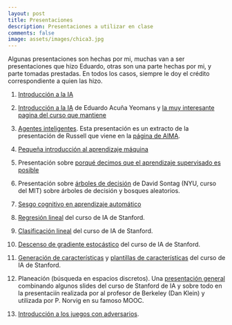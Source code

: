 ```yaml
--- 
layout: post 
title: Presentaciones
description: Presentaciones a utilizar en clase
comments: false
image: assets/images/chica3.jpg
---
```


Algunas presentaciones son hechas por mi, muchas van a ser presentaciones que hizo Eduardo, otras son una parte hechas
por mi, y parte tomadas prestadas. En todos los casos, siempre le doy el crédito correspondiente a quien las hizo.


1. [Introducción a la IA](https://github.com/IA-UNISON/material/raw/master/presentaciones/Intro_IA.pdf)

2. [Introducción a la IA](https://proyectoscc.unison.mx/maestros/eduardo/cursos/inar20251/diapositivas/00-IntroIA.pdf) de Eduardo Acuña Yeomans y [la muy interesante pagina del curso que mantiene](https://proyectoscc.unison.mx/maestros/eduardo/cursos/inar20251/)

3. [Agentes inteligentes](https://github.com/IA-UNISON/material/raw/master/presentaciones/Agentes_inteligentes.pdf). Esta presentación es un extracto de la presentación de Russell que viene en la [página de AIMA](http://aima.eecs.berkeley.edu).

4. [Pequeña introducción al aprendizaje máquina](https://github.com/IA-UNISON/material/raw/master/presentaciones/machine_learning.pdf)

5. Presentación sobre [porqué decimos que el aprendizaje supervisado es posible](https://github.com/IA-UNISON/material/raw/master/presentaciones/generalizacion.pdf)

6. Presentación sobre [árboles de decisión](https://people.csail.mit.edu/dsontag/courses/ml16/slides/lecture11.pdf) de David Sontag (NYU, curso del MIT) sobre árboles de decisión y bosques aleatorios.

7. [Sesgo cognitivo en aprendizaje automático](https://github.com/IA-UNISON/material/raw/master/presentaciones/sesgoml.pdf)

8. [Regresión lineal](https://github.com/IA-UNISON/material/raw/master/presentaciones/linear-regression.pdf) del curso de IA de Stanford.

9. [Clasificación lineal](https://github.com/IA-UNISON/material/raw/master/presentaciones/linear-classification.pdf) del curso de IA de Stanford.

10. [Descenso de gradiente estocástico](https://github.com/IA-UNISON/material/raw/master/presentaciones/stochastic-gradient-descent.pdf) del curso de IA de Stanford.

11. [Generación de características](https://github.com/IA-UNISON/material/raw/master/presentaciones/non-linear-features.pdf) y [plantillas de características](https://github.com/IA-UNISON/material/raw/master/presentaciones/feature-templates.pdf) del curso de IA de Stanford.


12. Planeación (búsqueda en espacios discretos). Una [presentación general](https://github.com/IA-UNISON/material/raw/master/presentaciones/busquedas.pdf) combinando algunos slides del curso de Stanford de IA y sobre todo en la presentaciín realizada por al  profesor de Berkeley (Dan Klein) y utilizada por P. Norvig en su famoso MOOC.

13. [Introducción a los juegos con adversarios](https://github.com/IA-UNISON/material/raw/master/presentaciones/cs188-sp25-lec06.pdf).

<!---

eeee

1. [Selección de la presentación inicial  del curso de Stanford](https://github.com/IA-UNISON/material/raw/master/presentaciones/Intro_Stanford.pdf)



7. [*Group distributionally robust optimization*](https://github.com/IA-UNISON/material/raw/master/presentaciones/group-dro.pdf)


9. [Redes neuronales](https://github.com/IA-UNISON/material/raw/master/presentaciones/neural-networks.pdf) y como calcular los gradientes con [el algoritmo de *b-prop* usando grafos de funciones](https://github.com/IA-UNISON/material/raw/master/presentaciones/backpropagation.pdf)

10. Planeación (búsqueda en espacios discretos). Una [presentación general](https://github.com/IA-UNISON/material/raw/master/presentaciones/planning.pdf) así como [lo que debe tener un modelo para planeación](https://github.com/IA-UNISON/material/raw/master/presentaciones/modeling.pdf).

11. **Busquedas no informadas** ([ppt](http://inst.eecs.berkeley.edu/~cs188/fa19/assets/slides/lec2.pptx), [pdf](http://inst.eecs.berkeley.edu/~cs188/fa19/assets/slides/lec2.pdf)]. Presentación desarrollada para el curso *Artificial Intelligence (cs188)* de la Universidad de Berkeley. La presentación se basa fuertemente en [otra presentación](https://github.com/IA-UNISON/material/raw/master/presentaciones/busquedas.pdf), realizada por al anterior profesor de Berkeley (Dan Klein) y utilizada por P. Norvig en su famoso MOOC. La versión en *ppt* hace diferencia ya que se pueden ver las animaciones.

12. **Busquedas informadas** ([ppt](http://inst.eecs.berkeley.edu/~cs188/fa19/assets/slides/lec3.pptx), [pdf](http://inst.eecs.berkeley.edu/~cs188/fa19/assets/slides/lec3.pdf)]. Presentación desarrollada para el curso *Artificial Intelligence (cs188)* de la Universidad de Berkeley. La presentación se basa fuertemente en [otra presentación](https://github.com/IA-UNISON/material/raw/master/presentaciones/busquedas.pdf), realizada por al anterior profesor de Berkeley (Dan Klein) y utilizada por P. Norvig en su famoso MOOC. La versión en *ppt* hace diferencia ya que se pueden ver las animaciones.


13. **Procesos de decisión de Markov**: [Una introducción al tema](https://github.com/IA-UNISON/material/raw/master/presentaciones/MDP-intro.pdf) y como [modelar dichos procesos](https://github.com/IA-UNISON/material/raw/master/presentaciones/MDP-model.pdf). Ya modelados, vamos a ver los algoritmos básicos de *prigramación dinámica como son [evaluación de políticas](https://github.com/IA-UNISON/material/raw/master/presentaciones/policy-evaluation.pdf) e [iteración de valor](https://github.com/IA-UNISON/material/raw/master/presentaciones/value-iteration.pdf), incluyendo un [código sencillo de ejemplo](https://stanford-cs221.github.io/autumn2021/modules/mdps/live-coding/tram.py). También las siguientes presentaciones: [ppt1](http://inst.eecs.berkeley.edu/~cs188/fa19/assets/slides/lec8.pptx) y [ppt2](http://inst.eecs.berkeley.edu/~cs188/fa19/assets/slides/lec9.pptx), [pdf1](http://inst.eecs.berkeley.edu/~cs188/fa19/assets/slides/lec8.pdf) y [pdf2](http://inst.eecs.berkeley.edu/~cs188/fa19/assets/slides/lec9.pdf). Presentaciones desarrollada para el curso *Artificial Intelligence (cs188)* de la Universidad de Berkeley. 

14. **Juegos con adversarios**. [Evaluación de políticas](https://github.com/IA-UNISON/material/raw/master/presentaciones/game-evaluation.pdf)

14. **Satisfacción de restricciones** ([ppt lec4](http://inst.eecs.berkeley.edu/~cs188/fa19/assets/slides/lec4.pptx) y [ppt lec5](http://inst.eecs.berkeley.edu/~cs188/fa19/assets/slides/lec5.pptx), [pdf lec4](http://inst.eecs.berkeley.edu/~cs188/fa19/assets/slides/lec4.pdf)] y [pdf lec5](http://inst.eecs.berkeley.edu/~cs188/fa19/assets/slides/lec5.pdf)]. Presentaciones desarrollada para el curso *Artificial Intelligence (cs188)* de la Universidad de Berkeley. 

15. **Búsquedas con adversarios** ([ppt1](http://inst.eecs.berkeley.edu/~cs188/fa19/assets/slides/lec6.pptx) y [ppt2](http://inst.eecs.berkeley.edu/~cs188/fa19/assets/slides/lec7.pptx), [pdf1](http://inst.eecs.berkeley.edu/~cs188/fa19/assets/slides/lec6.pdf) y [pdf2](http://inst.eecs.berkeley.edu/~cs188/fa19/assets/slides/lec7.pdf)). Presentaciones desarrollada para el curso *Artificial Intelligence (cs188)* de la Universidad de Berkeley. 




2. [Agentes inteligentes](https://github.com/IA-UNISON/material/raw/master/presentaciones/Agentes_inteligentes.pdf). Esta presentación es un extracto de la presentación de Russell que viene en la [página de AIMA](http://aima.eecs.berkeley.edu).



4. [Planeación (búsquedas informadas)](https://github.com/IA-UNISON/material/raw/master/presentaciones/busquedas.pdf). Presentación de Dan Klein para el curso de IA de Berkeley (usada en otras Universidades).

5. Búsquedas con adversarios.

6. [Inferencia bayesiana](http://ia-unison.github.io/material/presentaciones/Inferencia.pdf). Tomada del famoso MOOC que impartió P. Norvig.

7. [Introducción al aprendizaje máquina](http://ia-unison.github.io/material/presentaciones/machine_learning.pdf). Un poco desactualizada se encuentra mi presentación.

8. [Introducción a las SVM](http://ia-unison.github.io/material/presentaciones/svm_presentacion.pdf) Presentación ya bastante vieja pero sigue siendo útil.

9. [K-medias](http://ia-unison.github.io/material/presentaciones/kmedias.pdf). Yo creo la presentación más viejita, pero es que las K medias no han cambiado en todo este tiempo.

---> 
